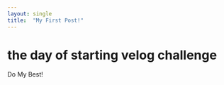 ```yaml
---
layout: single
title:  "My First Post!"
---
```


# the day of starting velog challenge

Do My Best!
